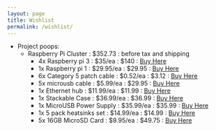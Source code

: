 ```yaml
---
layout: page
title: Wishlist
permalink: /wishlist/
---
```


 * Project poops:
   * Raspberry Pi Cluster : $352.73 : before tax and shipping
     * 4x Raspberry pi 3         : $35/ea     : $140     : <a href="https://www.adafruit.com/product/3055">Buy Here</a>
     * 1x Raspberry pi 1         : $29.95/ea  : $29.95   : <a href="https://www.adafruit.com/product/1914">Buy Here</a>
     * 6x Category 5 patch cable : $0.52/ea   : $3.12    : <a href="http://www.cableleader.com/1ft-cat5e-350-mhz-utp-snagless-patch-cable-green.html">Buy Here</a>
     * 5x microusb cable         : $5.99/ea   : $29.95   : <a href="http://goo.gl/4vtnN6">Buy Here</a>
     * 1x Ethernet hub           : $11.99/ea  : $11.99   : <a href="http://www.tp-link.com/us/products/details/cat-5581_TL-SF1005D.html">Buy Here</a>
     * 1x Stackable Case         : $36.99/ea  : $36.99   : <a href="https://www.amazon.com/GeauxRobot-Raspberry-Model-5-layer-Enclosure/dp/B01D90TX1O/ref=sr_1_3?ie=UTF8&qid=1514418137&sr=8-3&keywords=GeauxRobot">Buy Here</a>
     * 1x MicroUSB Power Supply  : $35.99/ea  : $35.99   : <a href="https://www.amazon.com/Anker-Charge-Charger-PowerPort-PowerIQ/dp/B017JT6846/ref=sr_1_fkmr0_1?s=electronics&ie=UTF8&qid=1514418237&sr=1-1-fkmr0">Buy Here</a>
     * 1x 5 pack heatsinks set   : $14.99/ea  : $14.99   : <a href="https://www.amazon.com/GeeekPi-Copper-Cooling-Heatsinks-Raspberry/dp/B0746FZYPF/ref=sr_1_22?s=electronics&ie=UTF8&qid=1514418429&sr=1-22&keywords=raspberry+pi+copper+heatsink">Buy Here</a>
     * 5x 16GB MicroSD Card      : $9.95/ea   : $49.75   : <a href="https://www.amazon.com/SanDisk-Ultra-Micro-Adapter-SDSQUNC-016G-GN6MA/dp/B010Q57SEE/ref=sr_1_3?s=electronics&ie=UTF8&qid=1514418775&sr=1-3&keywords=16gb+micro+sd+card">Buy Here</a>


